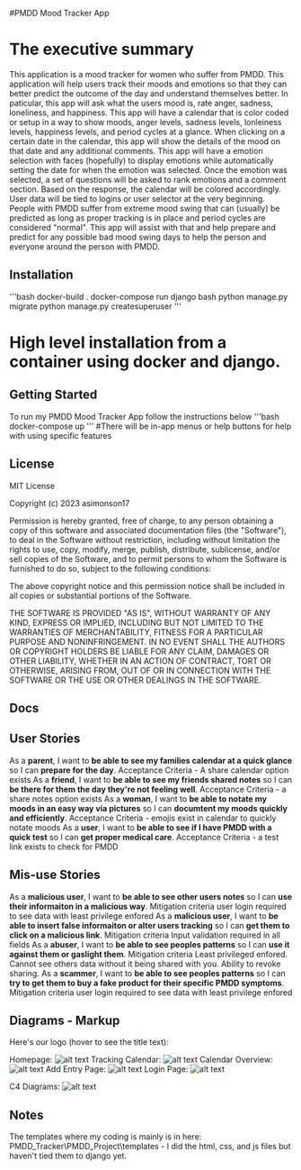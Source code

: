 #PMDD Mood Tracker App
# The executive summary
This application is a mood tracker for women who suffer from PMDD. This application will help users track their moods and emotions so that they can better predict the outcome of the day and understand themselves better. In paticular, this app will ask what the users mood is, rate anger, sadness, loneliness, and happiness. This app will have a calendar that is color coded or setup in a way to show moods, anger levels, sadness levels, lonleiness levels, happiness levels, and period cycles at a glance. When clicking on a certain date in the calendar, this app will show the details of the mood on that date and any additional comments. This app will have a emotion selection with faces (hopefully) to display emotions while automatically setting the date for when the emotion was selected. Once the emotion was selected, a set of questions will be asked to rank emotions and a comment section. Based on the response, the calendar will be colored accordingly. User data will be tied to logins or user selector at the very beginning. People with PMDD suffer from extreme mood swing that can (usually) be predicted as long as proper tracking is in place and period cycles are considered "normal". This app will assist with that and help prepare and predict for any possible bad mood swing days to help the person and everyone around the person with PMDD. 

## Installation
'''bash
docker-build .
docker-compose run django bash
python manage.py migrate
python manage.py createsuperuser
'''
# High level installation from a container using docker and django. 

## Getting Started
To run my PMDD Mood Tracker App follow the instructions below
'''bash
docker-compose up
'''
#There will be in-app menus or help buttons for help with using specific features

## License
MIT License

Copyright (c) 2023 asimonson17

Permission is hereby granted, free of charge, to any person obtaining a copy
of this software and associated documentation files (the "Software"), to deal
in the Software without restriction, including without limitation the rights
to use, copy, modify, merge, publish, distribute, sublicense, and/or sell
copies of the Software, and to permit persons to whom the Software is
furnished to do so, subject to the following conditions:

The above copyright notice and this permission notice shall be included in all
copies or substantial portions of the Software.

THE SOFTWARE IS PROVIDED "AS IS", WITHOUT WARRANTY OF ANY KIND, EXPRESS OR
IMPLIED, INCLUDING BUT NOT LIMITED TO THE WARRANTIES OF MERCHANTABILITY,
FITNESS FOR A PARTICULAR PURPOSE AND NONINFRINGEMENT. IN NO EVENT SHALL THE
AUTHORS OR COPYRIGHT HOLDERS BE LIABLE FOR ANY CLAIM, DAMAGES OR OTHER
LIABILITY, WHETHER IN AN ACTION OF CONTRACT, TORT OR OTHERWISE, ARISING FROM,
OUT OF OR IN CONNECTION WITH THE SOFTWARE OR THE USE OR OTHER DEALINGS IN THE
SOFTWARE.

## Docs

## User Stories
As a **parent**, I want to **be able to see my families calendar at a quick glance** so I can **prepare for the day**.
Acceptance Criteria - A share calendar option exists
As a **friend**, I want to **be able to see my friends shared notes** so I can **be there for them the day they're not feeling well**.
Acceptance Criteria - a share notes option exists
As a **woman**, I want to **be able to notate my moods in an easy way via pictures** so I can **documtent my moods quickly and efficiently**.
Acceptance Criteria - emojis exist in calendar to quickly notate moods
As a **user**, I want to **be able to see if I have PMDD with a quick test** so I can **get proper medical care**.
Acceptance Criteria - a test link exists to check for PMDD

## Mis-use Stories
As a **malicious user**, I want to **be able to see other users notes** so I can **use their informaiton in a malicious way**.
Mitigation criteria user login required to see data with least privilege enfored
As a **malicious user**, I want to **be able to insert false informaiton or alter users tracking** so I can **get them to click on a malicious link**.
Mitigation criteria Input validation required in all fields
As a **abuser**, I want to **be able to see peoples patterns** so I can **use it against them or gaslight them**.
Mitigation criteria Least privileged enfored. Cannot see others data without it being shared with you. Ability to revoke sharing.
As a **scammer**, I want to **be able to see peoples patterns** so I can **try to get them to buy a fake product for their specific PMDD symptoms**.
Mitigation criteria user login required to see data with least privilege enfored

## Diagrams - Markup

Here's our logo (hover to see the title text):

Homepage: 
![alt text](PMDD_Tracker/Images/HomePageSketch.jpg "Homepage")
Tracking Calendar:
![alt text](PMDD_Tracker/Images/TrackingCalendarSketch.jpg "Tracking Calendar")
Calendar Overview:
![alt text](PMDD_Tracker/Images/CalendarViewSketch.jpg "Calendar Overview")
Add Entry Page:
![alt text](PMDD_Tracker/Images/AddEntrySketch.jpg "Add Entry")
Login Page:
![alt text](PMDD_Tracker/Images/LoginPageSketch.jpg "Login Page")

C4 Diagrams:
![alt text](PMDD_Tracker/Images/Project_1_milestone_C4_Chart.png "C4 Diagram")


## Notes
The templates where my coding is mainly is in here: PMDD_Tracker\PMDD_Project\templates - I did the html, css, and js files but haven't tied them to django yet.
